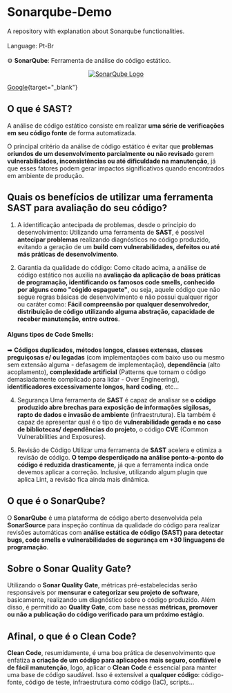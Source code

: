 # Sonarqube-Demo
A repository with explanation about Sonarqube functionalities.
<br /><br />
Language: Pt-Br
<br /><br />
⚙️ **SonarQube**: Ferramenta de análise do código estático.

<p align="center">
  <a href="https://www.sonarsource.com/products/sonarqube/" target="_blank">
    <img src="https://wiki.eclipse.org/images/8/88/Sonarqube.png" alt="SonarQube Logo"></img>
  </a>
</p>

[Google](https://google.com){target="_blank"}

## O que é SAST?
A análise de código estático consiste em realizar **uma série de verificações em seu código fonte** de forma automatizada.

O principal critério da análise de código estático é evitar que **problemas oriundos de um desenvolvimento parcialmente ou não revisado** gerem **vulnerabilidades, inconsistências ou até dificuldade na manutenção**, já que esses fatores podem gerar impactos significativos quando encontrados em ambiente de produção.

## Quais os benefícios de utilizar uma ferramenta SAST para avaliação do seu código?

1. A identificação antecipada de problemas, desde o princípio do desenvolvimento:
Utilizando uma ferramenta de **SAST**, é possível **antecipar problemas** realizando diagnósticos no código produzido, evitando a geração de um **build com vulnerabilidades, defeitos ou até más práticas de desenvolvimento**.

2. Garantia da qualidade do código:
Como citado acima, a análise de código estático nos auxilia na **avaliação da aplicação de boas práticas de programação, identificando os famosos code smells, conhecido por alguns como "cógido espaguete"**, ou seja, aquele código que não segue regras básicas de desenvolvimento e não possui qualquer rigor ou caráter como: **Fácil compreensão por qualquer desenvolvedor, distribuição de código utilizando alguma abstração, capacidade de receber manutenção, entre outros**.

#### Alguns tipos de Code Smells:

➡ **Códigos duplicados, métodos longos, classes extensas, classes preguiçosas e/ ou legadas** (com implementações com baixo uso ou mesmo sem extensão alguma - defasagem de implementação), **dependência** (alto acoplamento), **complexidade artificial** (Patterns que tornam o código demasiadamente complicado para lidar - Over Engineering), **identificadores excessivamente longos, hard coding**, etc...

4. Segurança
Uma ferramenta de **SAST** é capaz de analisar se **o código produzido abre brechas para exposição de informações sigilosas, rapto de dados e invasão de ambiente** (infraestrutura). Ela também é capaz de apresentar qual é o tipo de **vulnerabilidade gerada e no caso de bibliotecas/ dependências do projeto**, o código **CVE** (Common Vulnerabilities and Exposures).

5. Revisão de Código
Utilizar uma ferramenta de **SAST** acelera e otimiza a revisão de código. **O tempo desperdiçado na análise ponto-a-ponto do código é reduzida drasticamente,** já que a ferramenta indica onde devemos aplicar a correção. Inclusive, utilizando algum plugin que aplica Lint, a revisão fica ainda mais dinâmica.

## O que é o SonarQube?
O **SonarQube** é uma plataforma de código aberto desenvolvida pela **SonarSource** para inspeção contínua da qualidade do código para realizar revisões automáticas com **análise estática de código (SAST) para detectar bugs, code smells e vulnerabilidades de segurança em +30 linguagens de programação**.

## Sobre o Sonar Quality Gate?
Utilizando o **Sonar Quality Gate**, métricas pré-estabelecidas serão responsáveis por **mensurar e categorizar seu projeto de software**, basicamente, realizando um diagnóstico sobre o código produzido. Além disso, é permitido ao **Quality Gate**, com base nessas **métricas, promover ou não a publicação do código verificado para um próximo estágio**.

## Afinal, o que é o Clean Code?
**Clean Code**, resumidamente, é uma boa prática de desenvolvimento que enfatiza **a criação de um código para aplicações mais seguro, confiável e de fácil manutenção**, logo, aplicar o **Clean Code** é essencial para manter uma base de código saudável. Isso é extensível a **qualquer código**: código-fonte, código de teste, infraestrutura como código (IaC), scripts...

